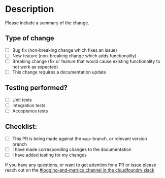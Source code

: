 # Description

Please include a summary of the change.

## Type of change

- [ ] Bug fix (non-breaking change which fixes an issue)
- [ ] New feature (non-breaking change which adds functionality)
- [ ] Breaking change (fix or feature that would cause existing functionality to not work as expected)
- [ ] This change requires a documentation update

## Testing performed?

- [ ] Unit tests
- [ ] Integration tests
- [ ] Acceptance tests

## Checklist:

- [ ] This PR is being made against the `main` branch, or relevant version branch
- [ ] I have made corresponding changes to the documentation
- [ ] I have added testing for my changes

If you have any questions, or want to get attention for a PR or issue please reach out on the [#logging-and-metrics channel in the cloudfoundry slack](https://cloudfoundry.slack.com/archives/CUW93AF3M)
